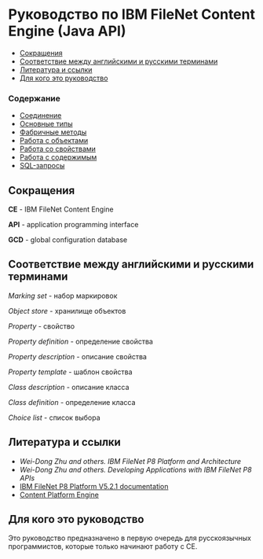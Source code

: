 # Руководство по IBM FileNet Content Engine (Java API)

- [Сокращения](#Сокращения)
- [Соответствие между английскими и русскими терминами](#Соответствие-между-английскими-и-русскими-терминами)
- [Литература и ссылки](#Литература-и-ссылки)
- [Для кого это руководство](#Для-кого-это-руководство)

### Содержание

- [Соединение](connection.md)
- [Основные типы](types.md)
- [Фабричные методы](instance_methods.md)
- [Работа с объектами](objects.md)
- [Работа со свойствами](properties.md)
- [Работа с содержимым](content.md)
- [SQL-запросы](properties.md)

## Сокращения

**CE** - IBM FileNet Content Engine

**API** - application programming interface

**GCD** - global configuration database

## Соответствие между английскими и русскими терминами

*Marking set* - набор маркировок

*Object store* - хранилище объектов

*Property* - свойство

*Property definition* - определение свойства

*Property description* - описание свойства

*Property template* - шаблон свойства

*Class description* - описание класса

*Class definition* - определение класса

*Choice list* - список выбора

## Литература и ссылки

- *Wei-Dong Zhu and others. IBM FileNet P8 Platform and Architecture*
- *Wei-Dong Zhu and others. Developing Applications with IBM FileNet P8 APIs*
- [IBM FileNet P8 Platform V5.2.1 documentation](http://www.ibm.com/support/knowledgecenter/en/SSNW2F_5.2.1/com.ibm.p8toc.doc/welcome_p8.htm)
- [Content Platform Engine](http://www.ibm.com/support/knowledgecenter/ru/SSNW2F_5.2.1/com.ibm.p8.sysoverview.doc/p8sov108.htm)

## Для кого это руководство

Это руководство предназначено в первую очередь для русскоязычных программистов, которые только начинают работу с CE.
